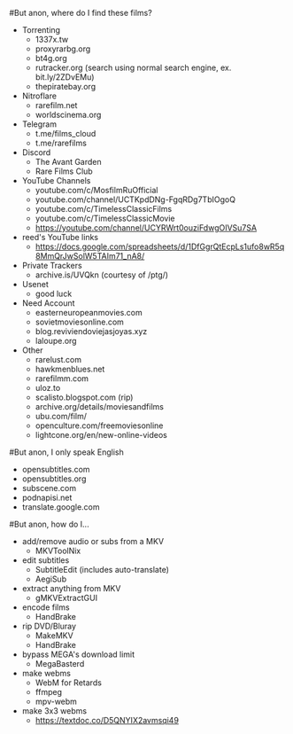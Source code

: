 #But anon, where do I find these films?
- Torrenting
    - 1337x.tw
    - proxyrarbg.org
    - bt4g.org
    - rutracker.org (search using normal search engine, ex. bit.ly/2ZDvEMu)
    - thepiratebay.org
- Nitroflare
    - rarefilm.net
    - worldscinema.org
- Telegram
    - t.me/films_cloud
    - t.me/rarefilms
- Discord
    - The Avant Garden
    - Rare Films Club
- YouTube Channels
    - youtube.com/c/MosfilmRuOfficial
    - youtube.com/channel/UCTKpdDNg-FgqRDg7TbIOgoQ
    - youtube.com/c/TimelessClassicFilms
    - youtube.com/c/TimelessClassicMovie
    - https://youtube.com/channel/UCYRWrt0ouziFdwgOIVSu7SA
- reed's YouTube links
     - https://docs.google.com/spreadsheets/d/1DfGgrQtEcpLs1ufo8wR5q8MmQrJwSolW5TAIm71_nA8/
- Private Trackers
    - archive.is/UVQkn (courtesy of /ptg/)
- Usenet
    - good luck
- Need Account
    - easterneuropeanmovies.com
    - sovietmoviesonline.com
    - blog.reviviendoviejasjoyas.xyz
    - laloupe.org
- Other
    - rarelust.com
    - hawkmenblues.net 
    - rarefilmm.com
    - uloz.to
    - scalisto.blogspot.com (rip)
    - archive.org/details/moviesandfilms
    - ubu.com/film/
    - openculture.com/freemoviesonline
    - lightcone.org/en/new-online-videos

#But anon, I only speak English
- opensubtitles.com
- opensubtitles.org
- subscene.com
- podnapisi.net
- translate.google.com

#But anon, how do I...
- add/remove audio or subs from a MKV
    - MKVToolNix
- edit subtitles
    - SubtitleEdit (includes auto-translate)
    - AegiSub
- extract anything from  MKV
    - gMKVExtractGUI
- encode films
    - HandBrake
- rip DVD/Bluray
    - MakeMKV
    - HandBrake
- bypass MEGA's download limit
    - MegaBasterd
- make webms
    - WebM for Retards
    - ffmpeg
    - mpv-webm
- make 3x3 webms
    - https://textdoc.co/D5QNYIX2avmsqi49
